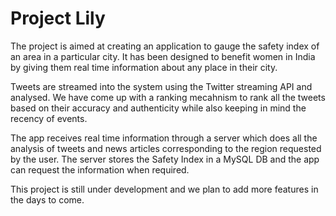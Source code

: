 # Project Lily

The project is aimed at creating an application to gauge the safety index of an area in a particular city. It has been designed to benefit women in India by giving them real time information about any place in their city.

Tweets are streamed into the system using the Twitter streaming API and analysed. We have come up with a ranking mecahnism to rank all the tweets based on their accuracy and authenticity while also keeping in mind the recency of events.

The app receives real time information through a server which does all the analysis of tweets and news articles corresponding to the region requested by the user. The server stores the Safety Index in a MySQL DB and the app can request the information when required.

This project is still under development and we plan to add more features in the days to come.
